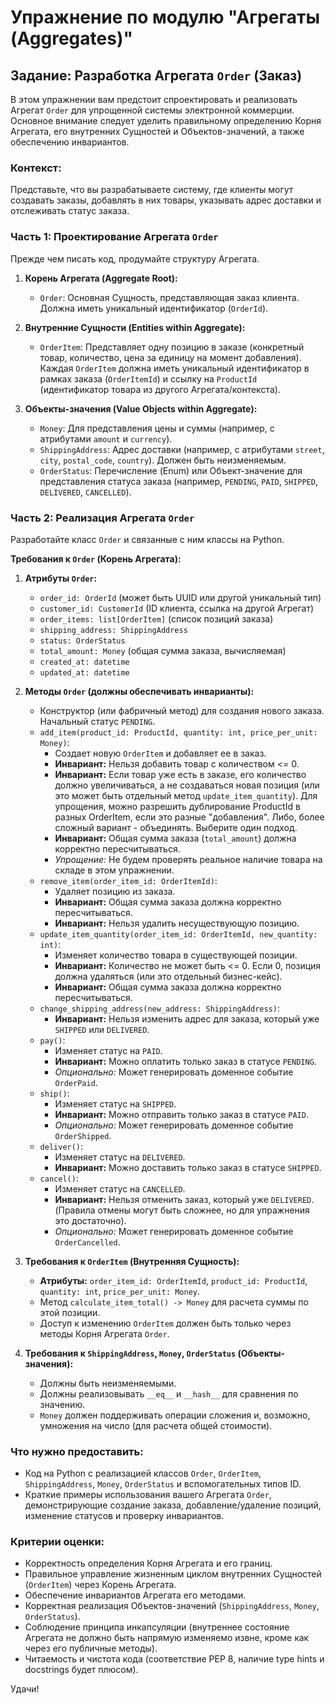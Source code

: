 # Упражнение по модулю "Агрегаты (Aggregates)"

## Задание: Разработка Агрегата `Order` (Заказ)

В этом упражнении вам предстоит спроектировать и реализовать Агрегат `Order` для упрощенной системы электронной коммерции. Основное внимание следует уделить правильному определению Корня Агрегата, его внутренних Сущностей и Объектов-значений, а также обеспечению инвариантов.

### Контекст:
Представьте, что вы разрабатываете систему, где клиенты могут создавать заказы, добавлять в них товары, указывать адрес доставки и отслеживать статус заказа.

### Часть 1: Проектирование Агрегата `Order`

Прежде чем писать код, продумайте структуру Агрегата.

1.  **Корень Агрегата (Aggregate Root):**
    *   `Order`: Основная Сущность, представляющая заказ клиента. Должна иметь уникальный идентификатор (`OrderId`).

2.  **Внутренние Сущности (Entities within Aggregate):**
    *   `OrderItem`: Представляет одну позицию в заказе (конкретный товар, количество, цена за единицу на момент добавления). Каждая `OrderItem` должна иметь уникальный идентификатор в рамках заказа (`OrderItemId`) и ссылку на `ProductId` (идентификатор товара из другого Агрегата/контекста).

3.  **Объекты-значения (Value Objects within Aggregate):**
    *   `Money`: Для представления цены и суммы (например, с атрибутами `amount` и `currency`).
    *   `ShippingAddress`: Адрес доставки (например, с атрибутами `street`, `city`, `postal_code`, `country`). Должен быть неизменяемым.
    *   `OrderStatus`: Перечисление (Enum) или Объект-значение для представления статуса заказа (например, `PENDING`, `PAID`, `SHIPPED`, `DELIVERED`, `CANCELLED`).

### Часть 2: Реализация Агрегата `Order`

Разработайте класс `Order` и связанные с ним классы на Python.

**Требования к `Order` (Корень Агрегата):**
1.  **Атрибуты `Order`:**
    *   `order_id: OrderId` (может быть UUID или другой уникальный тип)
    *   `customer_id: CustomerId` (ID клиента, ссылка на другой Агрегат)
    *   `order_items: list[OrderItem]` (список позиций заказа)
    *   `shipping_address: ShippingAddress`
    *   `status: OrderStatus`
    *   `total_amount: Money` (общая сумма заказа, вычисляемая)
    *   `created_at: datetime`
    *   `updated_at: datetime`

2.  **Методы `Order` (должны обеспечивать инварианты):**
    *   Конструктор (или фабричный метод) для создания нового заказа. Начальный статус `PENDING`.
    *   `add_item(product_id: ProductId, quantity: int, price_per_unit: Money)`:
        *   Создает новую `OrderItem` и добавляет ее в заказ.
        *   **Инвариант:** Нельзя добавить товар с количеством <= 0.
        *   **Инвариант:** Если товар уже есть в заказе, его количество должно увеличиваться, а не создаваться новая позиция (или это может быть отдельный метод `update_item_quantity`). Для упрощения, можно разрешить дублирование ProductId в разных OrderItem, если это разные "добавления". Либо, более сложный вариант - объединять. Выберите один подход.
        *   **Инвариант:** Общая сумма заказа (`total_amount`) должна корректно пересчитываться.
        *   *Упрощение:* Не будем проверять реальное наличие товара на складе в этом упражнении.
    *   `remove_item(order_item_id: OrderItemId)`:
        *   Удаляет позицию из заказа.
        *   **Инвариант:** Общая сумма заказа должна корректно пересчитываться.
        *   **Инвариант:** Нельзя удалить несуществующую позицию.
    *   `update_item_quantity(order_item_id: OrderItemId, new_quantity: int)`:
        *   Изменяет количество товара в существующей позиции.
        *   **Инвариант:** Количество не может быть <= 0. Если 0, позиция должна удаляться (или это отдельный бизнес-кейс).
        *   **Инвариант:** Общая сумма заказа должна корректно пересчитываться.
    *   `change_shipping_address(new_address: ShippingAddress)`:
        *   **Инвариант:** Нельзя изменить адрес для заказа, который уже `SHIPPED` или `DELIVERED`.
    *   `pay()`:
        *   Изменяет статус на `PAID`.
        *   **Инвариант:** Можно оплатить только заказ в статусе `PENDING`.
        *   *Опционально:* Может генерировать доменное событие `OrderPaid`.
    *   `ship()`:
        *   Изменяет статус на `SHIPPED`.
        *   **Инвариант:** Можно отправить только заказ в статусе `PAID`.
        *   *Опционально:* Может генерировать доменное событие `OrderShipped`.
    *   `deliver()`:
        *   Изменяет статус на `DELIVERED`.
        *   **Инвариант:** Можно доставить только заказ в статусе `SHIPPED`.
    *   `cancel()`:
        *   Изменяет статус на `CANCELLED`.
        *   **Инвариант:** Нельзя отменить заказ, который уже `DELIVERED`. (Правила отмены могут быть сложнее, но для упражнения это достаточно).
        *   *Опционально:* Может генерировать доменное событие `OrderCancelled`.

3.  **Требования к `OrderItem` (Внутренняя Сущность):**
    *   **Атрибуты:** `order_item_id: OrderItemId`, `product_id: ProductId`, `quantity: int`, `price_per_unit: Money`.
    *   Метод `calculate_item_total() -> Money` для расчета суммы по этой позиции.
    *   Доступ к изменению `OrderItem` должен быть только через методы Корня Агрегата `Order`.

4.  **Требования к `ShippingAddress`, `Money`, `OrderStatus` (Объекты-значения):**
    *   Должны быть неизменяемыми.
    *   Должны реализовывать `__eq__` и `__hash__` для сравнения по значению.
    *   `Money` должен поддерживать операции сложения и, возможно, умножения на число (для расчета общей стоимости).

### Что нужно предоставить:
-   Код на Python с реализацией классов `Order`, `OrderItem`, `ShippingAddress`, `Money`, `OrderStatus` и вспомогательных типов ID.
-   Краткие примеры использования вашего Агрегата `Order`, демонстрирующие создание заказа, добавление/удаление позиций, изменение статусов и проверку инвариантов.

### Критерии оценки:
-   Корректность определения Корня Агрегата и его границ.
-   Правильное управление жизненным циклом внутренних Сущностей (`OrderItem`) через Корень Агрегата.
-   Обеспечение инвариантов Агрегата его методами.
-   Корректная реализация Объектов-значений (`ShippingAddress`, `Money`, `OrderStatus`).
-   Соблюдение принципа инкапсуляции (внутреннее состояние Агрегата не должно быть напрямую изменяемо извне, кроме как через его публичные методы).
-   Читаемость и чистота кода (соответствие PEP 8, наличие type hints и docstrings будет плюсом).

Удачи!
